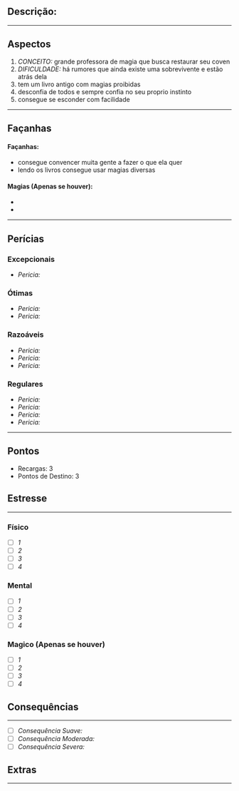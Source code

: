 ## Descrição:

---
## Aspectos
1. *CONCEITO:*  grande professora de magia que busca restaurar seu coven
2. *DIFICULDADE:* há rumores que ainda existe uma sobrevivente e estão atrás dela
3. tem um livro antigo com magias proibidas
5.  desconfia de todos e sempre confia no seu proprio instinto
6. consegue se esconder com facilidade
---
## Façanhas 
#### Façanhas:
- consegue convencer muita gente a fazer o que ela quer
- lendo os livros consegue usar magias diversas
#### Magias (Apenas se houver):
- 
- 
---
## Perícias
### Excepcionais
 - *Pericia:*
### Ótimas
 - *Pericia:*
 - *Pericia:*
### Razoáveis
 - *Pericia:*
 - *Pericia:* 
 - *Pericia:*
### Regulares
 - *Pericia:*
 - *Pericia:*
 - *Pericia:*
 - *Pericia:*
---
## Pontos
- Recargas:  3
- Pontos de Destino: 3
## Estresse
----
### Físico
- [ ] *1*
- [ ] *2*
- [ ] *3*
- [ ] *4*
### Mental
- [ ] *1*
- [ ] *2*
- [ ] *3*
- [ ] *4*
### Magico (Apenas se houver)
- [ ] *1*
- [ ] *2*
- [ ] *3*
- [ ] *4*
## Consequências
---
- [ ] *Consequência Suave:*
- [ ] *Consequência Moderada:*
- [ ] *Consequência Severa:*
## Extras
---


